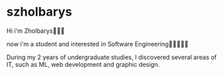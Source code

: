 ﻿# szholbarys
Hi i'm Zholbarys🏄🏻‍♂️   

now i'm a student and interested in Software Engineering👨🏻‍💻🎯💸

During my 2 years of undergraduate studies, I discovered several areas of IT, such as ML, web development and graphic design.
